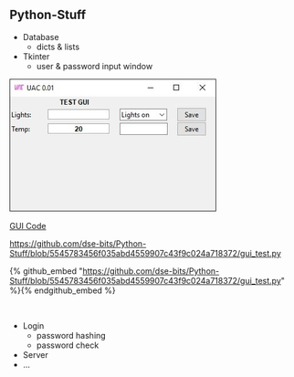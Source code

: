 ## Python-Stuff

- Database
  - dicts & lists
- Tkinter
  - user & password input window
 
 
 ![gui](https://github.com/dse-bits/Python-Stuff/blob/main/window.JPG)
 
 [GUI Code](https://github.com/dse-bits/Python-Stuff/blob/main/gui_test.py)
 
 https://github.com/dse-bits/Python-Stuff/blob/5545783456f035abd4559907c43f9c024a718372/gui_test.py
 
 {% github_embed "https://github.com/dse-bits/Python-Stuff/blob/5545783456f035abd4559907c43f9c024a718372/gui_test.py" %}{% endgithub_embed %}
 
```python:https://github.com/dse-bits/Python-Stuff/blob/5545783456f035abd4559907c43f9c024a718372/gui_test.py
 
```




- Login
  - password hashing
  - password check
- Server
- ...
